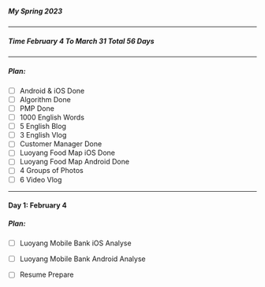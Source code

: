 ##### My Spring 2023

----

##### Time February 4 To March 31  Total 56 Days

----

##### Plan:

- [ ] Android & iOS Done
- [ ] Algorithm Done
- [ ] PMP Done
- [ ] 1000 English Words
- [ ] 5 English Blog
- [ ] 3 English Vlog
- [ ] Customer Manager Done
- [ ] Luoyang Food Map iOS Done
- [ ] Luoyang Food Map Android Done
- [ ] 4 Groups of Photos
- [ ] 6 Video Vlog

----

#### Day 1: February 4

##### Plan:

- [ ] Luoyang Mobile Bank iOS  Analyse
- [ ] Luoyang Mobile Bank Android  Analyse
- [ ] Resume Prepare

